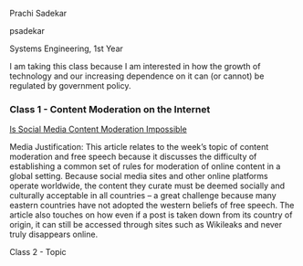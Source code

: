 Prachi Sadekar

psadekar

Systems Engineering, 1st Year

I am taking this class because I am interested in how the growth of technology and our increasing dependence on it can (or cannot) be regulated by government policy. 


### Class 1 - Content Moderation on the Internet

[Is Social Media Content Moderation Impossible](https://www.forbes.com/sites/kalevleetaru/2018/09/08/is-social-media-content-moderation-an-impossible-task/#45957d115fa8)

Media Justification: This article relates to the week’s topic of content moderation and free speech because it discusses the difficulty of establishing a common set of rules for moderation of online content in a global setting. Because social media sites and other online platforms operate worldwide, the content they curate must be deemed socially and culturally acceptable in all countries – a great challenge because many eastern countries have not adopted the western beliefs of free speech. The article also touches on how even if a post is taken down from its country of origin, it can still be accessed through sites such as Wikileaks and never truly disappears online. 

Class 2 - Topic
